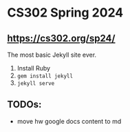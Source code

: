 # CS302 Spring 2024
## https://cs302.org/sp24/

The most basic Jekyll site ever.

1. Install Ruby
2. `gem install jekyll`
3. `jekyll serve`

## TODOs:

* move hw google docs content to md
